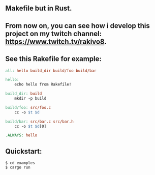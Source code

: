 ## Makefile but in Rust.

## From now on, you can see how i develop this project on my twitch channel: https://www.twitch.tv/rakivo8.

## See this Rakefile for example:
```Makefile
all: hello build_dir build/foo build/bar

hello:
    echo hello from Rakefile!

build_dir: build
    mkdir -p build

build/foo: src/foo.c
    cc -o $t $d

build/bar: src/bar.c src/bar.h
    cc -o $t $d[0]

.ALWAYS: hello
```

## Quickstart:
```console
$ cd examples
$ cargo run
```
